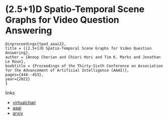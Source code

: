 # (2.5+1)D Spatio-Temporal Scene Graphs for Video Question Answering

```
@inproceedings{tpod_aaai22,
title = {(2.5+1)D Spatio-Temporal Scene Graphs for Video Question Answering},
author = {Anoop Cherian and Chiori Hori and Tim K. Marks and Jonathan Le Roux},
booktitle = {Proceedings of the Thirty-Sixth Conference on Association for the Advancement of Artificial Intelligence (AAAI)},
pages={444--453},
year={2022}
}
```

links
- [virtualchair](https://aaai-2022.virtualchair.net/poster_aaai5856)
- [aaai](https://ojs.aaai.org/index.php/AAAI/article/view/19922)
- [arxiv](https://arxiv.org/abs/2202.09277)

